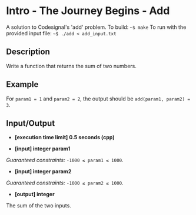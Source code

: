 # Intro - The Journey Begins - Add

A solution to Codesignal's 'add' problem.
To build: ```~$ make```
To run with the provided input file: ```~$ ./add < add_input.txt```

## Description

Write a function that returns the sum of two numbers.

## Example

For ```param1 = 1``` and ```param2 = 2```, the output should be
```add(param1, param2) = 3```.

## Input/Output

* **[execution time limit] 0.5 seconds (cpp)**

* **[input] integer param1**

 *Guaranteed constraints:*
```-1000 ≤ param1 ≤ 1000```.

* **[input] integer param2**

 *Guaranteed constraints:*
```-1000 ≤ param2 ≤ 1000```.

* **[output] integer**

The sum of the two inputs.
